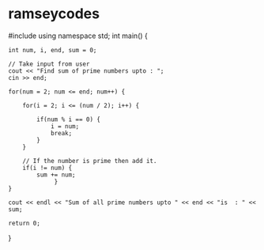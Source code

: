 # ramseycodes
#include <iostream>
using namespace std;
int main() {

    int num, i, end, sum = 0;

    // Take input from user
    cout << "Find sum of prime numbers upto : ";
    cin >> end;

    for(num = 2; num <= end; num++) {

        for(i = 2; i <= (num / 2); i++) {

            if(num % i == 0) {
                i = num;
                break;
            }
        }

        // If the number is prime then add it.
        if(i != num) {
            sum += num;
                 }
    }

    cout << endl << "Sum of all prime numbers upto " << end << "is  : " << sum;

    return 0;
}
